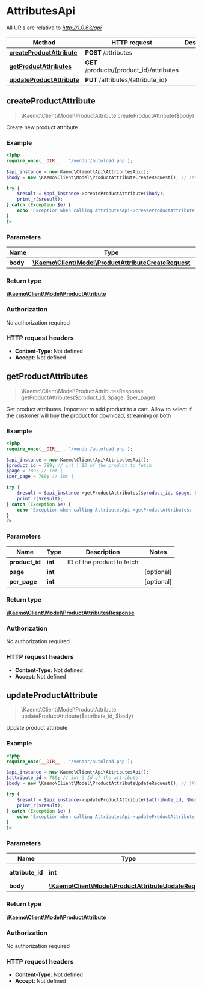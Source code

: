 # AttributesApi

All URIs are relative to *http://1.0.63/api*

Method | HTTP request | Description
------------- | ------------- | -------------
[**createProductAttribute**](#createProductAttribute) | **POST** /attributes | 
[**getProductAttributes**](#getProductAttributes) | **GET** /products/{product_id}/attributes | 
[**updateProductAttribute**](#updateProductAttribute) | **PUT** /attributes/{attribute_id} | 


## **createProductAttribute**
> \Kaemo\Client\Model\ProductAttribute createProductAttribute($body)



Create new product attribute

### Example
```php
<?php
require_once(__DIR__ . '/vendor/autoload.php');

$api_instance = new Kaemo\Client\Api\AttributesApi();
$body = new \Kaemo\Client\Model\ProductAttributeCreateRequest(); // \Kaemo\Client\Model\ProductAttributeCreateRequest | 

try {
    $result = $api_instance->createProductAttribute($body);
    print_r($result);
} catch (Exception $e) {
    echo 'Exception when calling AttributesApi->createProductAttribute: ', $e->getMessage(), PHP_EOL;
}
?>
```

### Parameters

Name | Type | Description  | Notes
------------- | ------------- | ------------- | -------------
 **body** | [**\Kaemo\Client\Model\ProductAttributeCreateRequest**](#\Kaemo\Client\Model\ProductAttributeCreateRequest)|  |

### Return type

[**\Kaemo\Client\Model\ProductAttribute**](#ProductAttribute)

### Authorization

No authorization required

### HTTP request headers

 - **Content-Type**: Not defined
 - **Accept**: Not defined

## **getProductAttributes**
> \Kaemo\Client\Model\ProductAttributesResponse getProductAttributes($product_id, $page, $per_page)



Get product attributes. Important to add product to a cart. Allow to select if the customer will buy the product for download, streaming or both

### Example
```php
<?php
require_once(__DIR__ . '/vendor/autoload.php');

$api_instance = new Kaemo\Client\Api\AttributesApi();
$product_id = 789; // int | ID of the product to fetch
$page = 789; // int | 
$per_page = 789; // int | 

try {
    $result = $api_instance->getProductAttributes($product_id, $page, $per_page);
    print_r($result);
} catch (Exception $e) {
    echo 'Exception when calling AttributesApi->getProductAttributes: ', $e->getMessage(), PHP_EOL;
}
?>
```

### Parameters

Name | Type | Description  | Notes
------------- | ------------- | ------------- | -------------
 **product_id** | **int**| ID of the product to fetch |
 **page** | **int**|  | [optional]
 **per_page** | **int**|  | [optional]

### Return type

[**\Kaemo\Client\Model\ProductAttributesResponse**](#ProductAttributesResponse)

### Authorization

No authorization required

### HTTP request headers

 - **Content-Type**: Not defined
 - **Accept**: Not defined

## **updateProductAttribute**
> \Kaemo\Client\Model\ProductAttribute updateProductAttribute($attribute_id, $body)



Update product attribute

### Example
```php
<?php
require_once(__DIR__ . '/vendor/autoload.php');

$api_instance = new Kaemo\Client\Api\AttributesApi();
$attribute_id = 789; // int | Id of the attribute
$body = new \Kaemo\Client\Model\ProductAttributeUpdateRequest(); // \Kaemo\Client\Model\ProductAttributeUpdateRequest | 

try {
    $result = $api_instance->updateProductAttribute($attribute_id, $body);
    print_r($result);
} catch (Exception $e) {
    echo 'Exception when calling AttributesApi->updateProductAttribute: ', $e->getMessage(), PHP_EOL;
}
?>
```

### Parameters

Name | Type | Description  | Notes
------------- | ------------- | ------------- | -------------
 **attribute_id** | **int**| Id of the attribute |
 **body** | [**\Kaemo\Client\Model\ProductAttributeUpdateRequest**](#\Kaemo\Client\Model\ProductAttributeUpdateRequest)|  |

### Return type

[**\Kaemo\Client\Model\ProductAttribute**](#ProductAttribute)

### Authorization

No authorization required

### HTTP request headers

 - **Content-Type**: Not defined
 - **Accept**: Not defined

